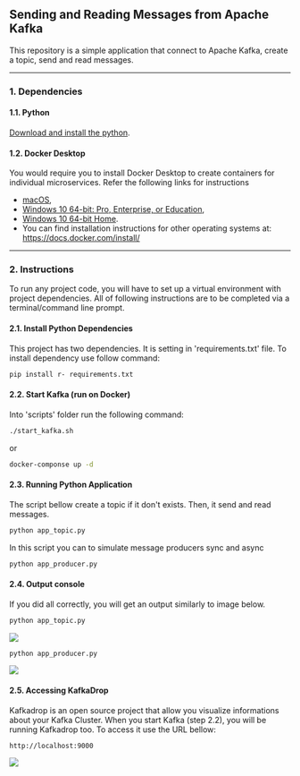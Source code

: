 ## Sending and Reading Messages from Apache Kafka

This repository is a simple application that connect to Apache Kafka, create a topic, send and read messages.

---

### 1. Dependencies

#### 1.1. Python

[Download and install the python](https://www.python.org/downloads/).

#### 1.2. Docker Desktop

You would require you to install Docker Desktop to create containers for individual microservices. Refer the following links for instructions

- [macOS](https://docs.docker.com/docker-for-mac/install/),
- [Windows 10 64-bit: Pro, Enterprise, or Education](https://docs.docker.com/docker-for-windows/install/),
- [Windows 10 64-bit Home](https://docs.docker.com/toolbox/toolbox_install_windows/).
- You can find installation instructions for other operating systems at: https://docs.docker.com/install/

---

### 2. Instructions

To run any project code, you will have to set up a virtual environment with project dependencies. All of following instructions are to be completed via a terminal/command line prompt.

#### 2.1. Install Python Dependencies

This project has two dependencies. It is setting in 'requirements.txt' file. To install dependency use follow command:

```bash
pip install r- requirements.txt
```

#### 2.2. Start Kafka (run on Docker)

Into 'scripts' folder run the following command:

```bash
./start_kafka.sh
```

or

```bash
docker-componse up -d
```

#### 2.3. Running Python Application

The script bellow create a topic if it don't exists. Then, it send and read messages.

```bash
python app_topic.py
```

In this script you can to simulate message producers sync and async

```bash
python app_producer.py
```

#### 2.4. Output console

If you did all correctly, you will get an output similarly to image below.

```bash
python app_topic.py
```

<img src="https://raw.githubusercontent.com/Waelson/kafka-python/main/images/output_topic.png">

```bash
python app_producer.py
```

<img src="https://raw.githubusercontent.com/Waelson/kafka-python/main/images/output_producer.png">

#### 2.5. Accessing KafkaDrop

Kafkadrop is an open source project that allow you visualize informations about your Kafka Cluster. When you start Kafka (step 2.2), you will be running Kafkadrop too. To access it use the URL bellow:

```bash
http://localhost:9000
```

<img src="https://raw.githubusercontent.com/Waelson/kafka-python/main/images/output_kafkadrop.png">
